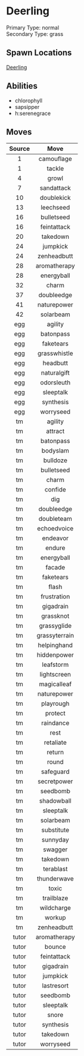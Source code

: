 # Deerling  
Primary Type: normal  
Secondary Type: grass  
  
## Spawn Locations  
[Deerling](/data/spawn_presets/deerling.md)  
  
## Abilities  
  * chlorophyll
  * sapsipper
  * h:serenegrace
  
  
## Moves  
  
| Source | Move |  
|:---:|:---:|  
| 1 | camouflage |  
| 1 | tackle |  
| 4 | growl |  
| 7 | sandattack |  
| 10 | doublekick |  
| 13 | leechseed |  
| 16 | bulletseed |  
| 16 | feintattack |  
| 20 | takedown |  
| 24 | jumpkick |  
| 24 | zenheadbutt |  
| 28 | aromatherapy |  
| 28 | energyball |  
| 32 | charm |  
| 37 | doubleedge |  
| 41 | naturepower |  
| 42 | solarbeam |  
| egg | agility |  
| egg | batonpass |  
| egg | faketears |  
| egg | grasswhistle |  
| egg | headbutt |  
| egg | naturalgift |  
| egg | odorsleuth |  
| egg | sleeptalk |  
| egg | synthesis |  
| egg | worryseed |  
| tm | agility |  
| tm | attract |  
| tm | batonpass |  
| tm | bodyslam |  
| tm | bulldoze |  
| tm | bulletseed |  
| tm | charm |  
| tm | confide |  
| tm | dig |  
| tm | doubleedge |  
| tm | doubleteam |  
| tm | echoedvoice |  
| tm | endeavor |  
| tm | endure |  
| tm | energyball |  
| tm | facade |  
| tm | faketears |  
| tm | flash |  
| tm | frustration |  
| tm | gigadrain |  
| tm | grassknot |  
| tm | grassyglide |  
| tm | grassyterrain |  
| tm | helpinghand |  
| tm | hiddenpower |  
| tm | leafstorm |  
| tm | lightscreen |  
| tm | magicalleaf |  
| tm | naturepower |  
| tm | playrough |  
| tm | protect |  
| tm | raindance |  
| tm | rest |  
| tm | retaliate |  
| tm | return |  
| tm | round |  
| tm | safeguard |  
| tm | secretpower |  
| tm | seedbomb |  
| tm | shadowball |  
| tm | sleeptalk |  
| tm | solarbeam |  
| tm | substitute |  
| tm | sunnyday |  
| tm | swagger |  
| tm | takedown |  
| tm | terablast |  
| tm | thunderwave |  
| tm | toxic |  
| tm | trailblaze |  
| tm | wildcharge |  
| tm | workup |  
| tm | zenheadbutt |  
| tutor | aromatherapy |  
| tutor | bounce |  
| tutor | feintattack |  
| tutor | gigadrain |  
| tutor | jumpkick |  
| tutor | lastresort |  
| tutor | seedbomb |  
| tutor | sleeptalk |  
| tutor | snore |  
| tutor | synthesis |  
| tutor | takedown |  
| tutor | worryseed |  
  

